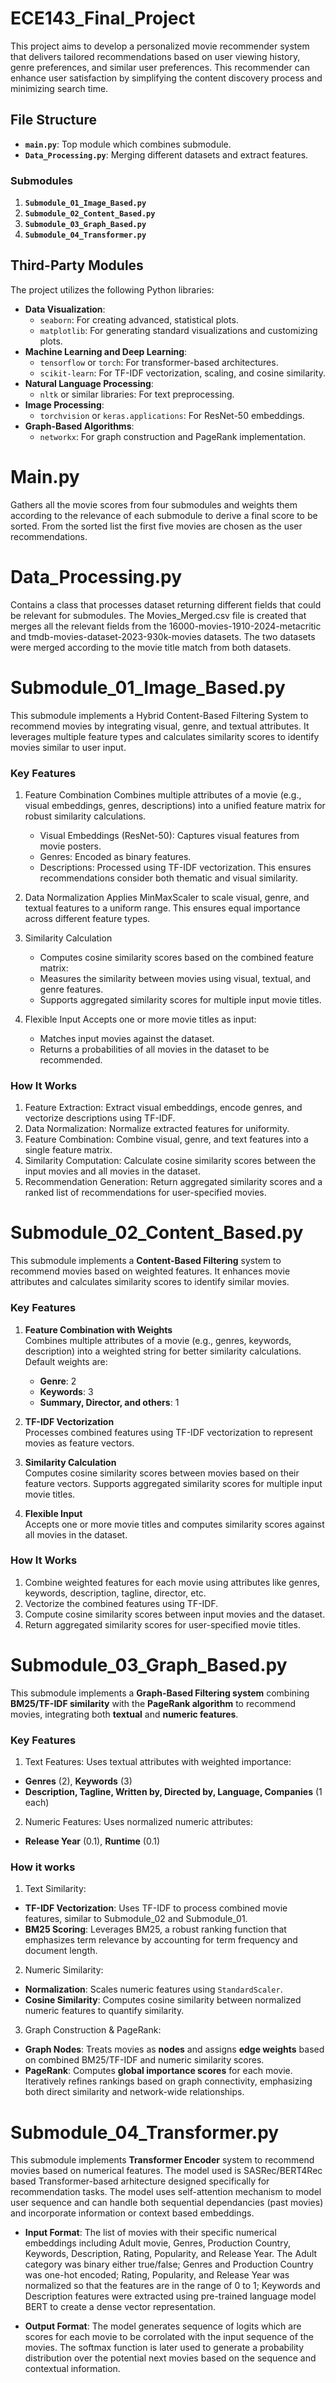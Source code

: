 # ECE143_Final_Project
This project aims to develop a personalized movie recommender system that delivers tailored recommendations based on user viewing history, genre preferences, and similar user preferences. This recommender can enhance user satisfaction by simplifying the content discovery process and minimizing search time.

## File Structure
- **`main.py`**: Top module which combines submodule.
- **`Data_Processing.py`**: Merging different datasets and extract features.
### Submodules
1. **`Submodule_01_Image_Based.py`**
2. **`Submodule_02_Content_Based.py`**
3. **`Submodule_03_Graph_Based.py`**
4. **`Submodule_04_Transformer.py`**
   
## Third-Party Modules
The project utilizes the following Python libraries:
- **Data Visualization**:
  - `seaborn`: For creating advanced, statistical plots.
  - `matplotlib`: For generating standard visualizations and customizing plots.
- **Machine Learning and Deep Learning**:
  - `tensorflow` or `torch`: For transformer-based architectures.
  - `scikit-learn`: For TF-IDF vectorization, scaling, and cosine similarity.
- **Natural Language Processing**:
  - `nltk` or similar libraries: For text preprocessing.
- **Image Processing**:
  - `torchvision` or `keras.applications`: For ResNet-50 embeddings.
- **Graph-Based Algorithms**:
  - `networkx`: For graph construction and PageRank implementation.

# Main.py
Gathers all the movie scores from four submodules and weights them according to the relevance of each submodule to derive a final score to be sorted. From the sorted list the first five movies are chosen as the user recommendations.

# Data_Processing.py
Contains a class that processes dataset returning different fields that could be relevant for submodules. The Movies_Merged.csv file is created that merges all the relevant fields from the 16000-movies-1910-2024-metacritic and tmdb-movies-dataset-2023-930k-movies datasets. The two datasets were merged according to the movie title match from both datasets.

# Submodule_01_Image_Based.py 
This submodule implements a Hybrid Content-Based Filtering System to recommend movies by integrating visual, genre, and textual attributes. It leverages multiple feature types and calculates similarity scores to identify movies similar to user input.  

### Key Features
1. Feature Combination
   Combines multiple attributes of a movie (e.g., visual embeddings, genres, descriptions) into a unified feature matrix for robust similarity calculations.
   - Visual Embeddings (ResNet-50): Captures visual features from movie posters.
   - Genres: Encoded as binary features.
   - Descriptions: Processed using TF-IDF vectorization.
This ensures recommendations consider both thematic and visual similarity.

2. Data Normalization
   Applies MinMaxScaler to scale visual, genre, and textual features to a uniform range. This ensures equal importance across different feature types.

3. Similarity Calculation
   - Computes cosine similarity scores based on the combined feature matrix:
   - Measures the similarity between movies using visual, textual, and genre features.
   - Supports aggregated similarity scores for multiple input movie titles.
4. Flexible Input
   Accepts one or more movie titles as input:
   - Matches input movies against the dataset.
   - Returns a probabilities of all movies in the dataset to be recommended. 

### How It Works
1. Feature Extraction: Extract visual embeddings, encode genres, and vectorize descriptions using TF-IDF.
2. Data Normalization: Normalize extracted features for uniformity.
3. Feature Combination: Combine visual, genre, and text features into a single feature matrix.
4. Similarity Computation: Calculate cosine similarity scores between the input movies and all movies in the dataset.
5. Recommendation Generation: Return aggregated similarity scores and a ranked list of recommendations for user-specified movies.

# Submodule_02_Content_Based.py
This submodule implements a **Content-Based Filtering** system to recommend movies based on weighted features. It enhances movie attributes and calculates similarity scores to identify similar movies.

### Key Features
1. **Feature Combination with Weights**  
   Combines multiple attributes of a movie (e.g., genres, keywords, description) into a weighted string for better similarity calculations. Default weights are:
   - **Genre**: 2  
   - **Keywords**: 3  
   - **Summary, Director, and others**: 1  

2. **TF-IDF Vectorization**  
   Processes combined features using TF-IDF vectorization to represent movies as feature vectors.

3. **Similarity Calculation**  
   Computes cosine similarity scores between movies based on their feature vectors. Supports aggregated similarity scores for multiple input movie titles.
   
4. **Flexible Input**  
   Accepts one or more movie titles and computes similarity scores against all movies in the dataset.

### How It Works
1. Combine weighted features for each movie using attributes like genres, keywords, description, tagline, director, etc.
2. Vectorize the combined features using TF-IDF.
3. Compute cosine similarity scores between input movies and the dataset.
4. Return aggregated similarity scores for user-specified movie titles.

# **Submodule_03_Graph_Based.py**
This submodule implements a **Graph-Based Filtering system** combining **BM25/TF-IDF similarity** with the **PageRank algorithm** to recommend movies, integrating both **textual** and **numeric features**.

### Key Features
1. Text Features: Uses textual attributes with weighted importance:  
- **Genres** (2), **Keywords** (3)  
- **Description, Tagline, Written by, Directed by, Language, Companies** (1 each)

2. Numeric Features: Uses normalized numeric attributes:  
- **Release Year** (0.1), **Runtime** (0.1)  

### How it works
1. Text Similarity:
- **TF-IDF Vectorization**: Uses TF-IDF to process combined movie features, similar to Submodule_02 and Submodule_01. 
- **BM25 Scoring**: Leverages BM25, a robust ranking function that emphasizes term relevance by accounting for term frequency and document length.

2. Numeric Similarity:
- **Normalization**: Scales numeric features using `StandardScaler`.  
- **Cosine Similarity**: Computes cosine similarity between normalized numeric features to quantify similarity.

3. Graph Construction & PageRank:
- **Graph Nodes**: Treats movies as **nodes** and assigns **edge weights** based on combined BM25/TF-IDF and numeric similarity scores. 
- **PageRank**: Computes **global importance scores** for each movie. Iteratively refines rankings based on graph connectivity, emphasizing both direct similarity and network-wide relationships. 

# Submodule_04_Transformer.py
This submodule implements **Transformer Encoder** system to recommend movies based on numerical features. The model used is SASRec/BERT4Rec based Transformer-based arhitecture designed specifically for recommendation tasks. The model uses self-attention mechanism to model user sequence and can handle both sequential dependancies (past movies) and incorporate information or context based embeddings. 

 - **Input Format**: The list of movies with their specific numerical embeddings including Adult movie, Genres, Production Country, Keywords, Description, Rating, Popularity, and Release Year. The Adult category was binary either true/false; Genres and Production Country was one-hot encoded; Rating, Popularity, and Release Year was normalized so that the features are in the range of 0 to 1; Keywords and Description features were extracted using pre-trained language model BERT to create a dense vector representation.

 - **Output Format**: The model generates sequence of logits which are scores for each movie to be corrolated with the input sequence of the movies. The softmax function is later used to generate a probability distribution over the potential next movies based on the sequence and contextual information.

